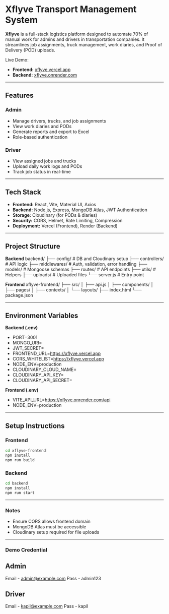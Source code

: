 # Xflyve Transport Management System

**Xflyve** is a full-stack logistics platform designed to automate 70% of manual work for admins and drivers in transportation companies. It streamlines job assignments, truck management, work diaries, and Proof of Delivery (POD) uploads.

Live Demo:  
- **Frontend:** [xflyve.vercel.app](https://xflyve.vercel.app)  
- **Backend:** [xflyve.onrender.com](https://xflyve.onrender.com)  

---

## Features

### Admin
- Manage drivers, trucks, and job assignments  
- View work diaries and PODs  
- Generate reports and export to Excel  
- Role-based authentication  

### Driver
- View assigned jobs and trucks  
- Upload daily work logs and PODs  
- Track job status in real-time  

---

## Tech Stack

- **Frontend:** React, Vite, Material UI, Axios  
- **Backend:** Node.js, Express, MongoDB Atlas, JWT Authentication  
- **Storage:** Cloudinary (for PODs & diaries)  
- **Security:** CORS, Helmet, Rate Limiting, Compression  
- **Deployment:** Vercel (Frontend), Render (Backend)  

---

## Project Structure

**Backend**
backend/
├── config/ # DB and Cloudinary setup
├── controllers/ # API logic
├── middlewares/ # Auth, validation, error handling
├── models/ # Mongoose schemas
├── routes/ # API endpoints
├── utils/ # Helpers
├── uploads/ # Uploaded files
└── server.js # Entry point

**Frontend**
xflyve-frontend/
├── src/
│ ├── api.js
│ ├── components/
│ ├── pages/
│ ├── contexts/
│ └── layouts/
├── index.html
└── package.json

---

## Environment Variables

**Backend (.env)**
- PORT=3001
- MONGO_URI=<Your MongoDB Atlas URI>
- JWT_SECRET=<Your JWT Secret>
- FRONTEND_URL=https://xflyve.vercel.app
- CORS_WHITELIST=https://xflyve.vercel.app
- NODE_ENV=production
- CLOUDINARY_CLOUD_NAME=<Cloudinary Cloud Name>
- CLOUDINARY_API_KEY=<Cloudinary API Key>
- CLOUDINARY_API_SECRET=<Cloudinary API Secret>

**Frontend (.env)**
- VITE_API_URL=https://xflyve.onrender.com/api
- NODE_ENV=production

---

## Setup Instructions

### Frontend
```bash
cd xflyve-frontend
npm install
npm run build
```
### Backend
```bash
cd backend
npm install
npm run start
```

---

### Notes
- Ensure CORS allows frontend domain
- MongoDB Atlas must be accessible
- Cloudinary setup required for file uploads

---

### Demo Credential
## Admin
Email - admin@example.com
Pass - admin123

## Driver
Email - kapil@example.com
Pass - kapil
